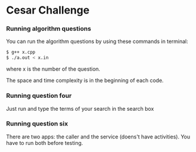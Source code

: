 # Cesar Challenge

### Running algorithm questions

You can run the algorithm questions by using these commands in terminal:

```sh
$ g++ x.cpp
$ ./a.out < x.in
```

where x is the number of the question.

The space and time complexity is in the beginning of each code.

### Running question four

Just run and type the terms of your search in the search box

### Running question six

There are two apps: the caller and the service (doens't have activities). You have to run both before testing.